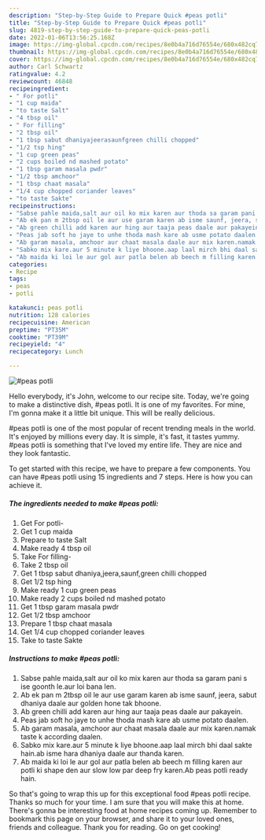 ```yaml
---
description: "Step-by-Step Guide to Prepare Quick #peas potli"
title: "Step-by-Step Guide to Prepare Quick #peas potli"
slug: 4819-step-by-step-guide-to-prepare-quick-peas-potli
date: 2022-01-06T13:56:25.168Z
image: https://img-global.cpcdn.com/recipes/8e0b4a716d76554e/680x482cq70/peas-potli-recipe-main-photo.jpg
thumbnail: https://img-global.cpcdn.com/recipes/8e0b4a716d76554e/680x482cq70/peas-potli-recipe-main-photo.jpg
cover: https://img-global.cpcdn.com/recipes/8e0b4a716d76554e/680x482cq70/peas-potli-recipe-main-photo.jpg
author: Carl Schwartz
ratingvalue: 4.2
reviewcount: 46848
recipeingredient:
- " For potli"
- "1 cup maida"
- "to taste Salt"
- "4 tbsp oil"
- " For filling"
- "2 tbsp oil"
- "1 tbsp sabut dhaniyajeerasaunfgreen chilli chopped"
- "1/2 tsp hing"
- "1 cup green peas"
- "2 cups boiled nd mashed potato"
- "1 tbsp garam masala pwdr"
- "1/2 tbsp amchoor"
- "1 tbsp chaat masala"
- "1/4 cup chopped coriander leaves"
- "to taste Sakte"
recipeinstructions:
- "Sabse pahle maida,salt aur oil ko mix karen aur thoda sa garam pani s ise goonth le.aur loi bana len."
- "Ab ek pan m 2tbsp oil le aur use garam karen ab isme saunf, jeera, sabut dhaniya daale aur golden hone tak bhoone."
- "Ab green chilli add karen aur hing aur taaja peas daale aur pakayein."
- "Peas jab soft ho jaye to unhe thoda mash kare ab usme potato daalen."
- "Ab garam masala, amchoor aur chaat masala daale aur mix karen.namak taste k according daalen."
- "Sabko mix kare.aur 5 minute k liye bhoone.aap laal mirch bhi daal sakte hain.ab isme hara dhaniya daale aur thanda karen."
- "Ab maida ki loi le aur gol aur patla belen ab beech m filling karen aur potli ki shape den aur slow low par deep fry karen.Ab peas potli ready hain."
categories:
- Recipe
tags:
- peas
- potli

katakunci: peas potli 
nutrition: 128 calories
recipecuisine: American
preptime: "PT35M"
cooktime: "PT39M"
recipeyield: "4"
recipecategory: Lunch

---
```



![#peas potli](https://img-global.cpcdn.com/recipes/8e0b4a716d76554e/680x482cq70/peas-potli-recipe-main-photo.jpg)

Hello everybody, it's John, welcome to our recipe site. Today, we're going to make a distinctive dish, #peas potli. It is one of my favorites. For mine, I'm gonna make it a little bit unique. This will be really delicious.



#peas potli is one of the most popular of recent trending meals in the world. It's enjoyed by millions every day. It is simple, it's fast, it tastes yummy. #peas potli is something that I've loved my entire life. They are nice and they look fantastic.


To get started with this recipe, we have to prepare a few components. You can have #peas potli using 15 ingredients and 7 steps. Here is how you can achieve it.

<!--inarticleads1-->

##### The ingredients needed to make #peas potli:

1. Get  For potli-
1. Get 1 cup maida
1. Prepare to taste Salt
1. Make ready 4 tbsp oil
1. Take  For filling-
1. Take 2 tbsp oil
1. Get 1 tbsp sabut dhaniya,jeera,saunf,green chilli chopped
1. Get 1/2 tsp hing
1. Make ready 1 cup green peas
1. Make ready 2 cups boiled nd mashed potato
1. Get 1 tbsp garam masala pwdr
1. Get 1/2 tbsp amchoor
1. Prepare 1 tbsp chaat masala
1. Get 1/4 cup chopped coriander leaves
1. Take to taste Sakte




<!--inarticleads2-->

##### Instructions to make #peas potli:

1. Sabse pahle maida,salt aur oil ko mix karen aur thoda sa garam pani s ise goonth le.aur loi bana len.
1. Ab ek pan m 2tbsp oil le aur use garam karen ab isme saunf, jeera, sabut dhaniya daale aur golden hone tak bhoone.
1. Ab green chilli add karen aur hing aur taaja peas daale aur pakayein.
1. Peas jab soft ho jaye to unhe thoda mash kare ab usme potato daalen.
1. Ab garam masala, amchoor aur chaat masala daale aur mix karen.namak taste k according daalen.
1. Sabko mix kare.aur 5 minute k liye bhoone.aap laal mirch bhi daal sakte hain.ab isme hara dhaniya daale aur thanda karen.
1. Ab maida ki loi le aur gol aur patla belen ab beech m filling karen aur potli ki shape den aur slow low par deep fry karen.Ab peas potli ready hain.




So that's going to wrap this up for this exceptional food #peas potli recipe. Thanks so much for your time. I am sure that you will make this at home. There's gonna be interesting food at home recipes coming up. Remember to bookmark this page on your browser, and share it to your loved ones, friends and colleague. Thank you for reading. Go on get cooking!
